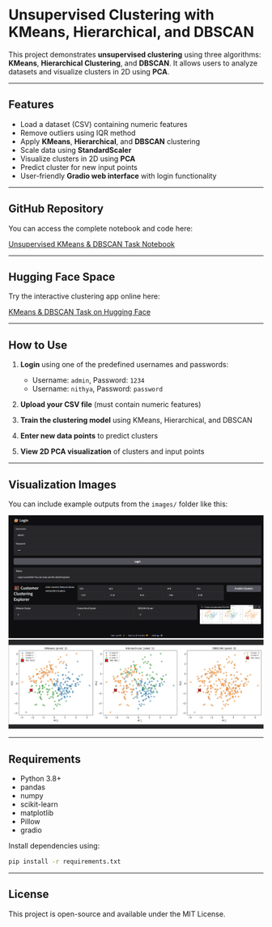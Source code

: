 # Unsupervised Clustering with KMeans, Hierarchical, and DBSCAN

This project demonstrates **unsupervised clustering** using three algorithms: **KMeans**, **Hierarchical Clustering**, and **DBSCAN**. It allows users to analyze datasets and visualize clusters in 2D using **PCA**.

---

## Features

- Load a dataset (CSV) containing numeric features
- Remove outliers using IQR method
- Apply **KMeans**, **Hierarchical**, and **DBSCAN** clustering
- Scale data using **StandardScaler**
- Visualize clusters in 2D using **PCA**
- Predict cluster for new input points
- User-friendly **Gradio web interface** with login functionality

---

## GitHub Repository

You can access the complete notebook and code here:

[Unsupervised KMeans & DBSCAN Task Notebook](https://github.com/NithyaShriSK/unsupervised-Kmeans-DBscan-Task/blob/main/cluster.ipynb)

---

## Hugging Face Space

Try the interactive clustering app online here:

[KMeans & DBSCAN Task on Hugging Face](https://huggingface.co/spaces/NithyaShriSK/KmeansDbscanTask)

---

## How to Use

1. **Login** using one of the predefined usernames and passwords:  
   - Username: `admin`, Password: `1234`  
   - Username: `nithya`, Password: `password`  

2. **Upload your CSV file** (must contain numeric features)  
3. **Train the clustering model** using KMeans, Hierarchical, and DBSCAN  
4. **Enter new data points** to predict clusters  
5. **View 2D PCA visualization** of clusters and input points

---

## Visualization Images

You can include example outputs from the `images/` folder like this:

![Cluster Example 1](image/input.png)
![Cluster Example 2](image/graph.png)


---

## Requirements

- Python 3.8+  
- pandas  
- numpy  
- scikit-learn  
- matplotlib  
- Pillow  
- gradio  

Install dependencies using:

```bash
pip install -r requirements.txt
```

---

## License

This project is open-source and available under the MIT License.

